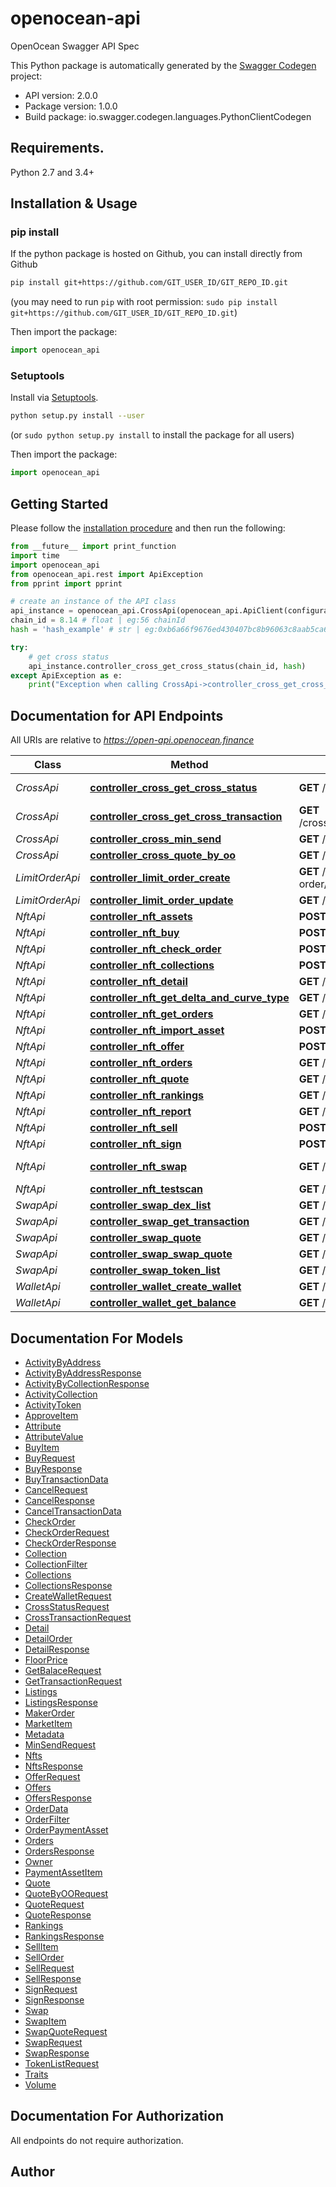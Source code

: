 # openocean-api
OpenOcean Swagger API Spec

This Python package is automatically generated by the [Swagger Codegen](https://github.com/swagger-api/swagger-codegen) project:

- API version: 2.0.0
- Package version: 1.0.0
- Build package: io.swagger.codegen.languages.PythonClientCodegen

## Requirements.

Python 2.7 and 3.4+

## Installation & Usage
### pip install

If the python package is hosted on Github, you can install directly from Github

```sh
pip install git+https://github.com/GIT_USER_ID/GIT_REPO_ID.git
```
(you may need to run `pip` with root permission: `sudo pip install git+https://github.com/GIT_USER_ID/GIT_REPO_ID.git`)

Then import the package:
```python
import openocean_api 
```

### Setuptools

Install via [Setuptools](http://pypi.python.org/pypi/setuptools).

```sh
python setup.py install --user
```
(or `sudo python setup.py install` to install the package for all users)

Then import the package:
```python
import openocean_api
```

## Getting Started

Please follow the [installation procedure](#installation--usage) and then run the following:

```python
from __future__ import print_function
import time
import openocean_api
from openocean_api.rest import ApiException
from pprint import pprint

# create an instance of the API class
api_instance = openocean_api.CrossApi(openocean_api.ApiClient(configuration))
chain_id = 8.14 # float | eg:56 chainId 
hash = 'hash_example' # str | eg:0xb6a66f9676ed430407bc8b96063c8aab5ca663c45ec5d63047ade44061475e4a 

try:
    # get cross status 
    api_instance.controller_cross_get_cross_status(chain_id, hash)
except ApiException as e:
    print("Exception when calling CrossApi->controller_cross_get_cross_status: %s\n" % e)

```

## Documentation for API Endpoints

All URIs are relative to *https://open-api.openocean.finance*

Class | Method | HTTP request | Description
------------ | ------------- | ------------- | -------------
*CrossApi* | [**controller_cross_get_cross_status**](docs/CrossApi.md#controller_cross_get_cross_status) | **GET** /cross_chain/v1/cross/getCrossStatus | get cross status 
*CrossApi* | [**controller_cross_get_cross_transaction**](docs/CrossApi.md#controller_cross_get_cross_transaction) | **GET** /cross_chain/v1/cross/getCrossTransaction | get cross transaction 
*CrossApi* | [**controller_cross_min_send**](docs/CrossApi.md#controller_cross_min_send) | **GET** /cross_chain/v1/cross/getMinSend | get min send 
*CrossApi* | [**controller_cross_quote_by_oo**](docs/CrossApi.md#controller_cross_quote_by_oo) | **GET** /cross_chain/v1/cross/quoteByOO | cross route 
*LimitOrderApi* | [**controller_limit_order_create**](docs/LimitOrderApi.md#controller_limit_order_create) | **GET** /v1/{chainId}/limit-order/address/{address} | list by address 
*LimitOrderApi* | [**controller_limit_order_update**](docs/LimitOrderApi.md#controller_limit_order_update) | **GET** /v1/{chainId}/limit-order/all | list all 
*NftApi* | [**controller_nft_assets**](docs/NftApi.md#controller_nft_assets) | **POST** /nft/v1/{chain}/sell | Create Listing 
*NftApi* | [**controller_nft_buy**](docs/NftApi.md#controller_nft_buy) | **POST** /nft/v1/{chain}/sign | Submit Order 
*NftApi* | [**controller_nft_check_order**](docs/NftApi.md#controller_nft_check_order) | **POST** /nft/v1/{chain}/offer | Create Offer 
*NftApi* | [**controller_nft_collections**](docs/NftApi.md#controller_nft_collections) | **POST** /nft/v1/{chain}/buy | Buy 
*NftApi* | [**controller_nft_detail**](docs/NftApi.md#controller_nft_detail) | **GET** /nft/v1/{chain}/detail | NFT Detail 
*NftApi* | [**controller_nft_get_delta_and_curve_type**](docs/NftApi.md#controller_nft_get_delta_and_curve_type) | **GET** /nft/v2/{chain}/collections | Collections 
*NftApi* | [**controller_nft_get_orders**](docs/NftApi.md#controller_nft_get_orders) | **GET** /nft/v1/{chain}/listings | Listings 
*NftApi* | [**controller_nft_import_asset**](docs/NftApi.md#controller_nft_import_asset) | **POST** /nft/v1/{chain}/order/state | Order Status 
*NftApi* | [**controller_nft_offer**](docs/NftApi.md#controller_nft_offer) | **POST** /nft/v1/{chain}/swap | Swap Token 
*NftApi* | [**controller_nft_orders**](docs/NftApi.md#controller_nft_orders) | **GET** /nft/v2/{chain}/orders | NFT Orders 
*NftApi* | [**controller_nft_quote**](docs/NftApi.md#controller_nft_quote) | **GET** /nft/v1/{chain}/address/activity | User Activity 
*NftApi* | [**controller_nft_rankings**](docs/NftApi.md#controller_nft_rankings) | **GET** /nft/v2/{chain}/rankings | Rankings 
*NftApi* | [**controller_nft_report**](docs/NftApi.md#controller_nft_report) | **GET** /nft/v1/{chain}/nfts | NFTs 
*NftApi* | [**controller_nft_sell**](docs/NftApi.md#controller_nft_sell) | **POST** /nft/v1/{chain}/quote | Quote Token 
*NftApi* | [**controller_nft_sign**](docs/NftApi.md#controller_nft_sign) | **POST** /nft/v1/{chain}/cancel | Cancel 
*NftApi* | [**controller_nft_swap**](docs/NftApi.md#controller_nft_swap) | **GET** /nft/v1/{chain}/collection/activity | Collection Activity 
*NftApi* | [**controller_nft_testscan**](docs/NftApi.md#controller_nft_testscan) | **GET** /nft/v1/{chain}/offers | Offers 
*SwapApi* | [**controller_swap_dex_list**](docs/SwapApi.md#controller_swap_dex_list) | **GET** /v3/{chain}/dexList | dexList 
*SwapApi* | [**controller_swap_get_transaction**](docs/SwapApi.md#controller_swap_get_transaction) | **GET** /v3/{chain}/getTransaction | getTransaction 
*SwapApi* | [**controller_swap_quote**](docs/SwapApi.md#controller_swap_quote) | **GET** /v3/{chain}/quote | quote 
*SwapApi* | [**controller_swap_swap_quote**](docs/SwapApi.md#controller_swap_swap_quote) | **GET** /v3/{chain}/swap_quote | swap_quote 
*SwapApi* | [**controller_swap_token_list**](docs/SwapApi.md#controller_swap_token_list) | **GET** /v3/{chain}/tokenList | tokenList 
*WalletApi* | [**controller_wallet_create_wallet**](docs/WalletApi.md#controller_wallet_create_wallet) | **GET** /v3/{chain}/createWallet | create wallet 
*WalletApi* | [**controller_wallet_get_balance**](docs/WalletApi.md#controller_wallet_get_balance) | **GET** /v3/{chain}/getBalance | get balance 


## Documentation For Models

 - [ActivityByAddress](docs/ActivityByAddress.md)
 - [ActivityByAddressResponse](docs/ActivityByAddressResponse.md)
 - [ActivityByCollectionResponse](docs/ActivityByCollectionResponse.md)
 - [ActivityCollection](docs/ActivityCollection.md)
 - [ActivityToken](docs/ActivityToken.md)
 - [ApproveItem](docs/ApproveItem.md)
 - [Attribute](docs/Attribute.md)
 - [AttributeValue](docs/AttributeValue.md)
 - [BuyItem](docs/BuyItem.md)
 - [BuyRequest](docs/BuyRequest.md)
 - [BuyResponse](docs/BuyResponse.md)
 - [BuyTransactionData](docs/BuyTransactionData.md)
 - [CancelRequest](docs/CancelRequest.md)
 - [CancelResponse](docs/CancelResponse.md)
 - [CancelTransactionData](docs/CancelTransactionData.md)
 - [CheckOrder](docs/CheckOrder.md)
 - [CheckOrderRequest](docs/CheckOrderRequest.md)
 - [CheckOrderResponse](docs/CheckOrderResponse.md)
 - [Collection](docs/Collection.md)
 - [CollectionFilter](docs/CollectionFilter.md)
 - [Collections](docs/Collections.md)
 - [CollectionsResponse](docs/CollectionsResponse.md)
 - [CreateWalletRequest](docs/CreateWalletRequest.md)
 - [CrossStatusRequest](docs/CrossStatusRequest.md)
 - [CrossTransactionRequest](docs/CrossTransactionRequest.md)
 - [Detail](docs/Detail.md)
 - [DetailOrder](docs/DetailOrder.md)
 - [DetailResponse](docs/DetailResponse.md)
 - [FloorPrice](docs/FloorPrice.md)
 - [GetBalaceRequest](docs/GetBalaceRequest.md)
 - [GetTransactionRequest](docs/GetTransactionRequest.md)
 - [Listings](docs/Listings.md)
 - [ListingsResponse](docs/ListingsResponse.md)
 - [MakerOrder](docs/MakerOrder.md)
 - [MarketItem](docs/MarketItem.md)
 - [Metadata](docs/Metadata.md)
 - [MinSendRequest](docs/MinSendRequest.md)
 - [Nfts](docs/Nfts.md)
 - [NftsResponse](docs/NftsResponse.md)
 - [OfferRequest](docs/OfferRequest.md)
 - [Offers](docs/Offers.md)
 - [OffersResponse](docs/OffersResponse.md)
 - [OrderData](docs/OrderData.md)
 - [OrderFilter](docs/OrderFilter.md)
 - [OrderPaymentAsset](docs/OrderPaymentAsset.md)
 - [Orders](docs/Orders.md)
 - [OrdersResponse](docs/OrdersResponse.md)
 - [Owner](docs/Owner.md)
 - [PaymentAssetItem](docs/PaymentAssetItem.md)
 - [Quote](docs/Quote.md)
 - [QuoteByOORequest](docs/QuoteByOORequest.md)
 - [QuoteRequest](docs/QuoteRequest.md)
 - [QuoteResponse](docs/QuoteResponse.md)
 - [Rankings](docs/Rankings.md)
 - [RankingsResponse](docs/RankingsResponse.md)
 - [SellItem](docs/SellItem.md)
 - [SellOrder](docs/SellOrder.md)
 - [SellRequest](docs/SellRequest.md)
 - [SellResponse](docs/SellResponse.md)
 - [SignRequest](docs/SignRequest.md)
 - [SignResponse](docs/SignResponse.md)
 - [Swap](docs/Swap.md)
 - [SwapItem](docs/SwapItem.md)
 - [SwapQuoteRequest](docs/SwapQuoteRequest.md)
 - [SwapRequest](docs/SwapRequest.md)
 - [SwapResponse](docs/SwapResponse.md)
 - [TokenListRequest](docs/TokenListRequest.md)
 - [Traits](docs/Traits.md)
 - [Volume](docs/Volume.md)


## Documentation For Authorization

 All endpoints do not require authorization.


## Author



